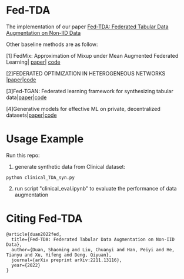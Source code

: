 # Fed-TDA
The implementation of our paper [Fed-TDA: Federated Tabular Data Augmentation on Non-IID Data](https://arxiv.org/pdf/2211.13116.pdf)

Other baseline methods are as follow:

[1] FedMix: Approximation of Mixup under Mean Augmented Federated Learning| [paper](https://arxiv.org/pdf/2107.00233.pdf)| [code](https://github.com/smduan/FedMix)

[2]FEDERATED OPTIMIZATION IN HETEROGENEOUS NETWORKS |[paper](https://proceedings.mlsys.org/paper/2020/file/38af86134b65d0f10fe33d30dd76442e-Paper.pdf)|[code](https://github.com/smduan/FedProx)

[3]Fed-TGAN: Federated learning framework for synthesizing tabular data|[paper](https://arxiv.org/pdf/2108.07927.pdf)|[code](https://github.com/smduan/Fed-TGAN)

[4]Generative models for effective ML on private, decentralized datasets|[paper](https://arxiv.org/pdf/1911.06679.pdf)|[code](https://github.com/smduan/HT-Fed-GAN/tree/main/dp-fedavg-gan)

# Usage Example

Run this repo:
1. generate synthetic data from Clinical dataset:

```
python clinical_TDA_syn.py
```

2. run script "clinical_eval.ipynb" to evaluate the performance of data augmentation

# Citing Fed-TDA
```
@article{duan2022fed,
  title={Fed-TDA: Federated Tabular Data Augmentation on Non-IID Data},
  author={Duan, Shaoming and Liu, Chuanyi and Han, Peiyi and He, Tianyu and Xu, Yifeng and Deng, Qiyuan},
  journal={arXiv preprint arXiv:2211.13116},
  year={2022}
}

```
